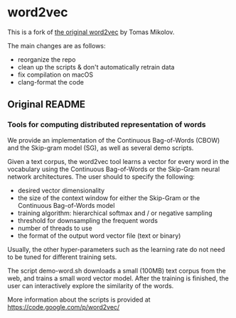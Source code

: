 # word2vec

This is a fork of [the original word2vec](https://github.com/tmikolov/word2vec) by Tomas Mikolov.

The main changes are as follows:

- reorganize the repo
- clean up the scripts & don't automatically retrain data
- fix compilation on macOS
- clang-format the code

## Original README

### Tools for computing distributed representation of words

We provide an implementation of the Continuous Bag-of-Words (CBOW) and the Skip-gram model (SG), as well as several demo scripts.

Given a text corpus, the word2vec tool learns a vector for every word in the vocabulary using the Continuous Bag-of-Words or the Skip-Gram neural network architectures. The user should to specify the following:

- desired vector dimensionality
- the size of the context window for either the Skip-Gram or the Continuous Bag-of-Words model
- training algorithm: hierarchical softmax and / or negative sampling
- threshold for downsampling the frequent words
- number of threads to use
- the format of the output word vector file (text or binary)

Usually, the other hyper-parameters such as the learning rate do not need to be tuned for different training sets.

The script demo-word.sh downloads a small (100MB) text corpus from the web, and trains a small word vector model. After the training is finished, the user can interactively explore the similarity of the words.

More information about the scripts is provided at https://code.google.com/p/word2vec/
